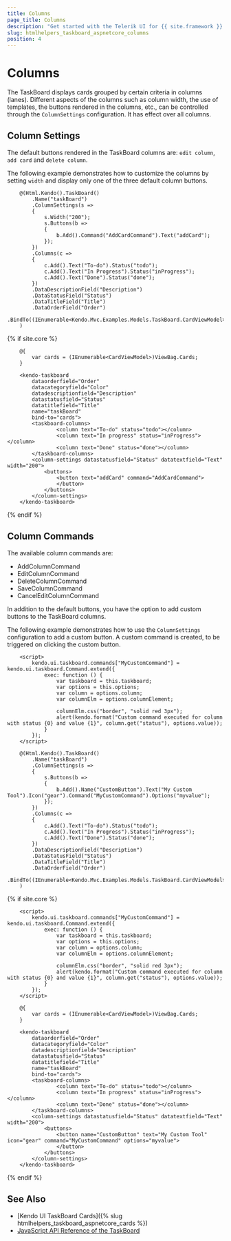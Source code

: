 ```yaml
---
title: Columns
page_title: Columns
description: "Get started with the Telerik UI for {{ site.framework }} TaskBoard and learn about its columns."
slug: htmlhelpers_taskboard_aspnetcore_columns
position: 4
---
```


# Columns

The TaskBoard displays cards grouped by certain criteria in columns (lanes). Different aspects of the columns such as column width, the use of templates, the buttons rendered in the columns, etc., can be controlled through the `ColumnSettings` configuration. It has effect over all columns. 

## Column Settings

The default buttons rendered in the TaskBoard columns are: `edit column`, `add card` and `delete column`.

The following example demonstrates how to customize the columns by setting `width` and display only one of the three default column buttons. 

```HtmlHelper
    @(Html.Kendo().TaskBoard()
        .Name("taskBoard")
        .ColumnSettings(s =>
        {
            s.Width("200");
            s.Buttons(b =>
            {
                b.Add().Command("AddCardCommand").Text("addCard");
            });
        })
        .Columns(c =>
        {
            c.Add().Text("To-do").Status("todo");
            c.Add().Text("In Progress").Status("inProgress");
            c.Add().Text("Done").Status("done");
        })
        .DataDescriptionField("Description")
        .DataStatusField("Status")
        .DataTitleField("Title")
        .DataOrderField("Order")
        .BindTo((IEnumerable<Kendo.Mvc.Examples.Models.TaskBoard.CardViewModel>)ViewBag.Cards)
    )
```
{% if site.core %}
```TagHelper
    @{
        var cards = (IEnumerable<CardViewModel>)ViewBag.Cards;
    }

    <kendo-taskboard 
        dataorderfield="Order" 
        datacategoryfield="Color" 
        datadescriptionfield="Description" 
        datastatusfield="Status"
        datatitlefield="Title"
        name="taskBoard"
        bind-to="cards">
        <taskboard-columns>
                <column text="To-do" status="todo"></column>
                <column text="In progress" status="inProgress"></column>
                <column text="Done" status="done"></column>
        </taskboard-columns>
        <column-settings datastatusfield="Status" datatextfield="Text" width="200">
            <buttons>
                <button text="addCard" command="AddCardCommand">
                </button>
            </buttons>
        </column-settings>
    </kendo-taskboard>

```
{% endif %}

## Column Commands

The available column commands are:

* AddColumnCommand
* EditColumnCommand
* DeleteColumnCommand
* SaveColumnCommand
* CancelEditColumnCommand

In addition to the default buttons, you have the option to add custom buttons to the TaskBoard columns.

The following example demonstrates how to use the `ColumnSettings` configuration to add a custom button. A custom command is created, to be triggered on clicking the custom button.

```HtmlHelper
    <script>
        kendo.ui.taskboard.commands["MyCustomCommand"] = kendo.ui.taskboard.Command.extend({
            exec: function () {
                var taskboard = this.taskboard;
                var options = this.options;
                var column = options.column;
                var columnElm = options.columnElement;

                columnElm.css("border", "solid red 3px");
                alert(kendo.format("Custom command executed for column with status {0} and value {1}", column.get("status"), options.value));
            } 
        });
    </script>

    @(Html.Kendo().TaskBoard()
        .Name("taskBoard")
        .ColumnSettings(s =>
        {
            s.Buttons(b =>
            {
                b.Add().Name("CustomButton").Text("My Custom Tool").Icon("gear").Command("MyCustomCommand").Options("myvalue");
            });
        })
        .Columns(c =>
        {
            c.Add().Text("To-do").Status("todo");
            c.Add().Text("In Progress").Status("inProgress");
            c.Add().Text("Done").Status("done");
        })
        .DataDescriptionField("Description")
        .DataStatusField("Status")
        .DataTitleField("Title")
        .DataOrderField("Order")
        .BindTo((IEnumerable<Kendo.Mvc.Examples.Models.TaskBoard.CardViewModel>)ViewBag.Cards)
    )
```
{% if site.core %}
```TagHelper
    <script>
        kendo.ui.taskboard.commands["MyCustomCommand"] = kendo.ui.taskboard.Command.extend({
            exec: function () {
                var taskboard = this.taskboard;
                var options = this.options;
                var column = options.column;
                var columnElm = options.columnElement;

                columnElm.css("border", "solid red 3px");
                alert(kendo.format("Custom command executed for column with status {0} and value {1}", column.get("status"), options.value));
            } 
        });
    </script>

    @{
        var cards = (IEnumerable<CardViewModel>)ViewBag.Cards;
    }

    <kendo-taskboard 
        dataorderfield="Order" 
        datacategoryfield="Color" 
        datadescriptionfield="Description" 
        datastatusfield="Status"
        datatitlefield="Title"
        name="taskBoard"
        bind-to="cards">
        <taskboard-columns>
                <column text="To-do" status="todo"></column>
                <column text="In progress" status="inProgress"></column>
                <column text="Done" status="done"></column>
        </taskboard-columns>
        <column-settings datastatusfield="Status" datatextfield="Text" width="200">
            <buttons>
                <button name="CustomButton" text="My Custom Tool" icon="gear" command="MyCustomCommand" options="myvalue">
	 	 	    </button>
            </buttons>
        </column-settings>
    </kendo-taskboard>

```
{% endif %}
## See Also

* [Kendo UI TaskBoard Cards]({% slug htmlhelpers_taskboard_aspnetcore_cards %})
* [JavaScript API Reference of the TaskBoard](https://docs.telerik.com/kendo-ui/api/javascript/ui/taskboard)
